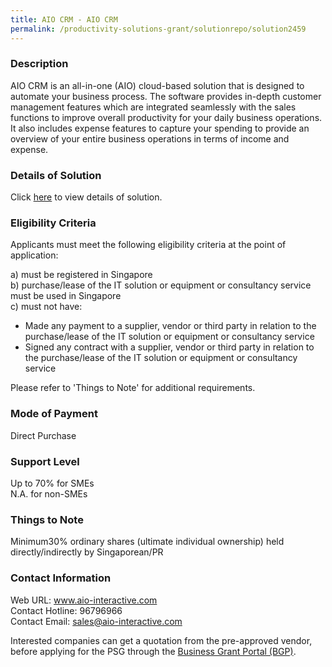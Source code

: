 ```yaml
---
title: AIO CRM - AIO CRM 
permalink: /productivity-solutions-grant/solutionrepo/solution2459
---
```


### Description

AIO CRM is an all-in-one (AIO) cloud-based solution that is designed to automate your business process. The software provides in-depth customer management features which are integrated seamlessly with the sales functions to improve overall productivity for your daily business operations. It also includes expense features to capture your spending to provide an overview of your entire business operations in terms of income and expense.

### Details of Solution

Click <a href='https://www.gobusiness.gov.sg/images/psg/AIO_Interactive_20210289_Desensitised_Annex_3.pdf' target='_blank' rel='noopener'>here</a> to view details of solution.

### Eligibility Criteria

Applicants must meet the following eligibility criteria at the point of application:

a) must be registered in Singapore <br>
b) purchase/lease of the IT solution or equipment or consultancy service must be used in Singapore <br>
c) must not have:
- Made any payment to a supplier, vendor or third party in relation to the purchase/lease of the IT solution or equipment or consultancy service
- Signed any contract with a supplier, vendor or third party in relation to the purchase/lease of the IT solution or equipment or consultancy service

Please refer to 'Things to Note' for additional requirements.

### Mode of Payment
Direct Purchase

### Support Level
Up to 70% for SMEs <br>
N.A. for non-SMEs

### Things to Note
Minimum30% ordinary shares (ultimate individual ownership) held directly/indirectly by Singaporean/PR

### Contact Information
Web URL: www.aio-interactive.com <br>Contact Hotline: 96796966 <br>Contact Email: sales@aio-interactive.com <br>

Interested companies can get a quotation from the pre-approved vendor, before applying for the PSG through the <a target='_blank' rel='noopener' href='https://www.businessgrants.gov.sg/'>Business Grant Portal (BGP)</a>.
